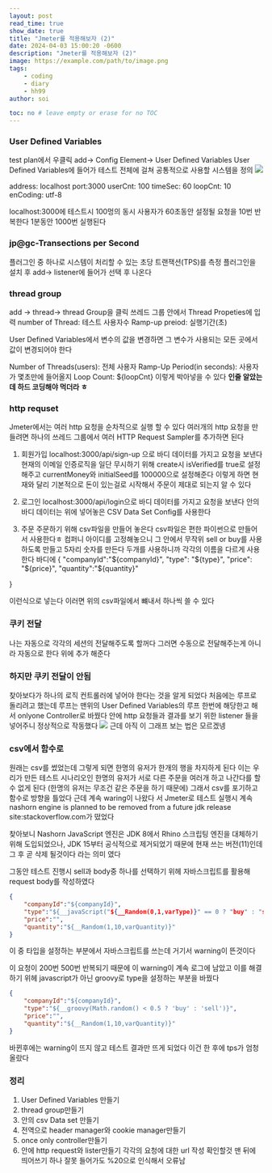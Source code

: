 ```yaml
---
layout: post
read_time: true
show_date: true
title: "Jmeter를 적용해보자 (2)"
date: 2024-04-03 15:00:20 -0600
description: "Jmeter를 적용해보자 (2)"
image: https://example.com/path/to/image.png
tags: 
    - coding
    - diary
    - hh99
author: soi

toc: no # leave empty or erase for no TOC
---
```

### User Defined Variables
test plan에서 우클릭 add-> Config Element-> User Defined Variables
User Defined Variables에 들어가 테스트 전체에 걸쳐 공통적으로 사용할 시스템을 정의 
![](https://velog.velcdn.com/images/soijeongg/post/e4b7671a-a8ee-4c46-b84e-6f76e5005ecc/image.png)

address: localhost
port:3000
userCnt: 100
timeSec: 60
loopCnt: 10
enCoding: utf-8

localhost:3000에 테스트시 100멍의 동시 사용자가 60초동안 설정될 요청을 10번 반복한다 
1분동안 1000번 실행된다 

### jp@gc-Transections per Second 
플러그인 중 하나로 시스템이 처리할 수 있는 초당 트랜잭션(TPS)를 측정
플러그인을 설치 후 add-> listener에 들어가 선택 후 나온다 

### thread group
 add -> thread-> thread Group을 클릭
 쓰레드 그룹 안에서 Thread Propeties에 입력
number of Thread: 테스트 사용자수
Ramp-up preiod: 실행기간(초)

User Defined Variables에서 변수의 값을 변경하면 그 변수가 사용되는 모든 곳에서 값이 변경되어야 한다 

Number of Threads(users): 전체 사용자 
Ramp-Up Period(in seconds): 사용자가 몇초만에 들어올지 
Loop Count: ${loopCnt}
이렇게 박아넣을 수 있다 
**인줄 알았는데 하드 코딩해야 먹더라 ㅎ**
### http requset
Jmeter에서는 여러 http 요청을 순차적으로 실행 할 수 있다 
여러개의 http 요청을 만들려면 하나의 쓰레드 그룹에서 여러 HTTP Request Sampler를 추가하면 된다 
1. 회원가입
localhost:3000/api/sign-up 으로 바디 데이터를 가지고 요청을 보낸다 
현재의 이메일 인증로직을 일단 무시하기 위해 create시 isVerified를 true로 설정해주고 
currentMoney와 initialSeed를 100000으로 설정해준다 
이렇게 하면 현재와 달리 기본적으로 돈이 있는걸로 시작해서 주문이 제대로 되는지 알 수 있다 

2. 로그인 
localhost:3000/api/login으로 바디 데이터를 가지고 요청을 보낸다 
안의 바디 데이터는 위에 넣어놓은 CSV Data Set Config를 사용한다 

3. 주문
주문하기 위해 csv파일을 만들어 놓은다 
csv파일은 편한 파이썬으로 만들어서 사용한다ㅎ
컴퍼니 아이디를 고정해놓으니 그 안에서 무작위 sell or buy를 사용하도록 만들고 5자리 숫자를 만든다
두개를 사용하니까 각각의 이름을 다르게 사용한다 
바디에 
{
	"companyId":"${companyId}",
	"type": "${type}",
	"price": "${price}",
	"quantity":"${quantity}"
	
}

이런식으로 넣는다 이러면 위의 csv파일에서 뺴내서 하나씩 쓸 수 있다 

### 쿠키 전달 
나는 자동으로 각각의 세션의 전달해주도록 할꺼다 
그러면 수동으로 전달해주는게 아니라 자동으로 한다 
위에 추가 해준다 
### 하지만 쿠키 전달이 안됨
찾아보다가 하나의 로직 컨트롤러에 넣어야 한다는 것을 알게 되었다 
처음에는 루프로 돌리려고 했는데 루프는 맨위의 User Defined Variables의 루프 한번에 해당한고 해서 onlyone Controller로 바꿨다 
안에 http 요청들과 결과를 보기 위한 listener 들을 넣어주니 정상적으로 작동했다 
![](https://velog.velcdn.com/images/soijeongg/post/019027e0-4ad4-4b25-ba54-b65c07aeeb6d/image.png)
근데 아직 이 그래프 보는 법은 모르겠넹

### csv에서 함수로 
원래는 csv를 썼었는데 그렇게 되면 한명의 유저가 한개의 행을 차지하게 된다 
이는 우리가 만든  테스트 시나리오인 한명의 유저가 서로 다른 주문을 여러개 하고 나간다를 할 수 없게 된다 (한명의 유저는 무조건 같은 주문을 하기 때문에)
그래서 csv를 포기하고 함수로 방향을 틀었다 
근데 계속 waring이 나왔다 
서 Jmeter로 테스트 실행시 계속 nashorn engine is planned to be removed from a future jdk release site:stackoverflow.com가 떴었다 

찾아보니 Nashorn JavaScript 엔진은 JDK 8에서 Rhino 스크립팅 엔진을 대체하기 위해 도입되었으나, JDK 15부터 공식적으로 제거되었기 때문에 현재 쓰는 버전(11)인데 그 후 곧 삭제 될것이다 라는 의미 였다 

그동안 테스트 진행시 sell과 body중 하나를 선택하기 위헤 자바스크립트를 활용해 request body를 작성하였다 

```json
{
    "companyId":"${companyId}",
    "type":"${__javaScript("${__Random(0,1,varType)}" == 0 ? "buy" : "sell",)}",
    "price":"",
    "quantity":"${__Random(1,10,varQuantity)}"
}
```

이 중 타입을 설정하는 부분에서 자바스크립트를 쓰는데 거기서 warning이 뜬것이다 

이 요청이 200번 500번 반복되기 때문에 이 warning이 계속 로그에 남았고 이를 해결하기 위헤 javascript가 아닌 groovy로 type을 설정하는 부분을 바꿨다 

```json
{
    "companyId":"${companyId}",
    "type":"${__groovy(Math.random() < 0.5 ? 'buy' : 'sell')}",
    "price":"",
    "quantity":"${__Random(1,10,varQuantity)}"
}
```

바뀐후에는 warning이 뜨지 않고 테스트 결과만 뜨게 되었다
이건 한 후에 tps가 엄청올랐다 

### 정리 
1. User Defined Variables 만들기
2. thread group만들기 
3. 안의 csv Data set 만들기 
4. 전역으로 header manager와 cookie manager만들기 
5. once only controller만들기 
6. 안에 http request와 lister만들기 
 각각의 요청에 대한 url 작성 확인할것
 맨 뒤에 띄어쓰기 하나 잘못 들어가도 %20으로 인식해서 오류남



